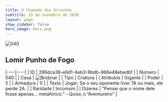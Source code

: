```yaml
---
title: O Chamado dos Arcontes
subtitle: 15 de novembro de 2018
layout: page
show_sidebar: false
hero_image: hero.png
---
```


![040](https://cdn.keyforgegame.com/media/card_front/pt/341_040_MH3839C78779_pt.png)

## Lomir Punho de Fogo

|----|----|
| ID | 296dca38-e6d1-4eb3-9bdb-966e48ebedbf |
| Número | 040 |
| Casa | ![Brobnar](https://archonarcana.com/images/thumb/e/e0/Brobnar.png/22px-Brobnar.png "Brobnar") |
| Tipo | Criatura |
| Atributos | Gigante |
| Poder | 5 |
| Armadura | 0 |
| Texto | Jogar: Se o seu oponente tiver 7A ou mais, ele perde 2A. |
| Raridade | Incomum |
| Dizeres | “Pensei que o nome dele fosse apenas… metafórico.” – Quixo, o “Aventureiro” |
